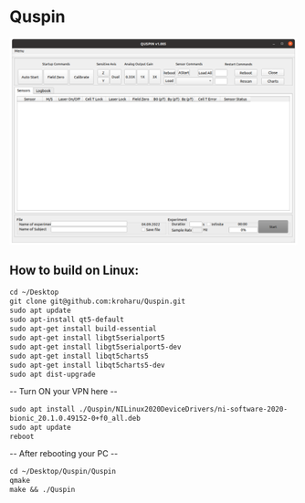 # Quspin

![Preview](Quspin.png)

## How to build on Linux:
```shell
cd ~/Desktop
git clone git@github.com:kroharu/Quspin.git
sudo apt update
sudo apt-install qt5-default
sudo apt-get install build-essential
sudo apt-get install libgt5serialport5
sudo apt-get install libgt5serialport5-dev
sudo apt-get install libqt5charts5
sudo apt-get install libqt5charts5-dev
sudo apt dist-upgrade
```
-- Turn ON your VPN here --
```shell
sudo apt install ./Quspin/NILinux2020DeviceDrivers/ni-software-2020-bionic_20.1.0.49152-0+f0_all.deb
sudo apt update
reboot
```
-- After rebooting your PC --
```shell
cd ~/Desktop/Quspin/Quspin
qmake
make && ./Quspin
```
